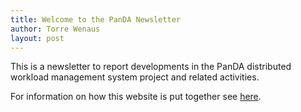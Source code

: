 ```yaml
---
title: Welcome to the PanDA Newsletter
author: Torre Wenaus
layout: post
---
```


This is a newsletter to report developments in the PanDA distributed workload management system project and related activities.

For information on how this website is put together see [here](/about.html).
<!--more-->
